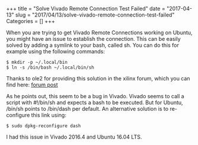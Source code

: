 +++
title = "Solve Vivado Remote Connection Test Failed"
date = "2017-04-13"
slug = "2017/04/13/solve-vivado-remote-connection-test-failed"
Categories = []
+++

When you are trying to get Vivado Remote Connections working on Ubuntu, you
might have an issue to establish the connection. This can be easily solved by
adding a symlink to your bash, called sh. You can do this for example using the
following commands:

```console
$ mkdir -p ~/.local/bin
$ ln -s /bin/bash ~/.local/bin/sh
```

Thanks to ole2 for providing this solution in the xilinx forum, which you can
find here:
[forum post](https://forums.xilinx.com/t5/Installation-and-Licensing/Vivado-2013-2-Launching-jobs-on-a-remote-host/td-p/396861)

As he points out, this seem to be a bug in Vivado. Vivado seems to call a script
with #!/bin/sh and expects a bash to be executed. But for Ubuntu, /bin/sh points
to /bin/dash per default. An alternative solution is to re-configure this link
using:

```console
$ sudo dpkg-reconfigure dash
```

I had this issue in Vivado 2016.4 and Ubuntu 16.04 LTS.
